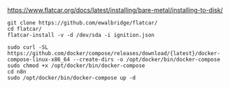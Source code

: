 https://www.flatcar.org/docs/latest/installing/bare-metal/installing-to-disk/
~~~
git clone https://github.com/ewalbridge/flatcar/
cd flatcar/
flatcar-install -v -d /dev/sda -i ignition.json
~~~

~~~
sudo curl -SL https://github.com/docker/compose/releases/download/{latest}/docker-compose-linux-x86_64 --create-dirs -o /opt/docker/bin/docker-compose
sudo chmod +x /opt/docker/bin/docker-compose
cd n8n
sudo /opt/docker/bin/docker-compose up -d
~~~

